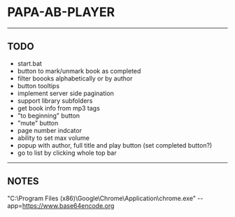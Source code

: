 # PAPA-AB-PLAYER
***

## TODO

- start.bat
- button to mark/unmark book as completed
- filter boooks alphabetically or by author
- button tooltips
- implement server side pagination
- support library subfolders
- get book info from mp3 tags
- "to beginning" button
- "mute" button
- page number indcator
- ability to set max volume 
- popup with author, full title and play button (set completed button?)
- go to list by clicking whole top bar
***

## NOTES

"C:\Program Files (x86)\Google\Chrome\Application\chrome.exe" --app=https://www.base64encode.org

